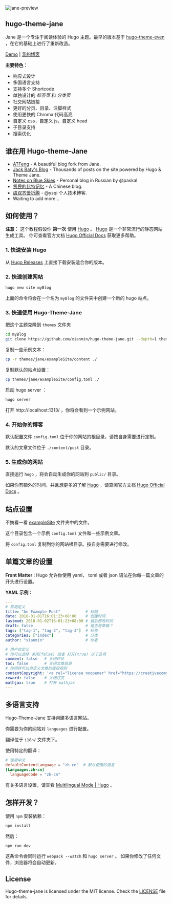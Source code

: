 ![jane-preview](https://raw.githubusercontent.com/xianmin/hugo-theme-jane/master/images/preview.png)


## hugo-theme-jane

Jane 是一个专注于阅读体验的 Hugo 主题。最早的版本基于 [hugo-theme-even](https://github.com/olOwOlo/hugo-theme-even) ，在它的基础上进行了重新改造。

[Demo](http://en.xianmin.org/hugo-theme-jane/) | [我的博客](http://www.xianmin.org)

**主要特色：**

- 响应式设计
- 多国语言支持
- 支持多个 Shortcode
- 单独设计的 *标签页* 和 *分类页*
- 社交网站链接
- 更好的分页、目录、注脚样式
- 使用更快的 Chroma 代码高亮
- 自定义 css，自定义 js，自定义 head
- 子目录支持
- 搜索优化


## 谁在用 Hugo-theme-Jane

- [ATFeng](https://www.gooth.org/) - A beautiful blog fork from Jane.
- [Jack Baty's Blog](https://www.baty.net/) - Thousands of posts on the site powered by Hugo & Theme Jane.
- [Notes on Blue Skies](https://terrty.net) - Personal blog in Russian by @paskal
- [贤民的比特记忆](http://www.xianmin.org/) - A Chinese blog.
- [虞双齐爱折腾](https://yushuangqi.com/) - @ysqi 个人技术博客.
- Waiting to add more...


## 如何使用？

**注意：** 这个教程假设你 **第一次** 使用 [Hugo][] 。 [Hugo][] 是一个非常流行的静态网站生成工具。 你可查看官方文档 [Hugo Official Docs][] 获取更多帮助。

[Hugo]: https://gohugo.io/
[Hugo Official Docs]: https://gohugo.io/getting-started/



### 1. 快速安装 Hugo

从 [Hugo Releases](https://github.com/gohugoio/hugo/releases) 上直接下载安装适合你的版本。



### 2. 快速创建网站

```bash
hugo new site myBlog
```

上面的命令将会在一个名为 `myBlog`  的文件夹中创建一个新的 hugo 站点。



### 3. 快速使用 Hugo-Theme-Jane

把这个主题克隆到 `themes` 文件夹

```bash
cd myBlog
git clone https://github.com/xianmin/hugo-theme-jane.git --depth=1 themes/jane
```

复制一些示例文本：

```bash
cp -r themes/jane/exampleSite/content ./
```

复制默认的站点设置：

```bash
cp themes/jane/exampleSite/config.toml ./
```

启动 hugo server ：

```bash
hugo server
```

打开 http://localhost:1313/ ，你将会看到一个示例网站。



### 4. 开始你的博客

默认配置文件 `config.toml` 位于你的网站的根目录，请按自身需要进行定制。

默认的文章文件位于 `./content/post` 目录。



### 5. 生成你的网站

直接运行 `hugo` ，将会自动生成你的网站到 `public/` 目录。

如果你有额外的时间，并且想更多的了解 [Hugo][] ，请查阅官方文档 [Hugo Official Docs][] 。



## 站点设置

不妨看一看 [exampleSite](https://github.com/xianmin/hugo-theme-jane/tree/master/exampleSite) 文件夹中的文件。

这个目录包含一个示例 `config.toml` 文件和一些示例文章。

将 `config.toml` 复制到你的网站根目录。按自身需要进行修改。



## 单篇文章的设置

**Front Matter** : Hugo 允许你使用 yaml， toml 或者 json 语法在你每一篇文章的开头进行设置。

**YAML 示例：**

```yaml
---
# 常用定义
title: "An Example Post"           # 标题
date: 2018-01-01T16:01:23+08:00    # 创建时间
lastmod: 2018-01-02T16:01:23+08:00 # 最后修改时间
draft: false                       # 是否是草稿？
tags: ["tag-1", "tag-2", "tag-3"]  # 标签
categories: ["index"]              # 分类
author: "xianmin"                  # 作者

# 用户自定义
# 你可以选择 关闭(false) 或者 打开(true) 以下选项
comment: false   # 关闭评论
toc: false       # 关闭文章目录
# 你同样可以自定义文章的版权规则
contentCopyright: '<a rel="license noopener" href="https://creativecommons.org/licenses/by-nc-nd/4.0/" target="_blank">CC BY-NC-ND 4.0</a>'
reward: false	 # 关闭打赏
mathjax: true    # 打开 mathjax
---
```



## 多语言支持

Hugo-Theme-Jane 支持创建多语言网站。

你需要为你的网站对 `languages` 进行配置。

翻译位于 `i18n/` 文件夹下。

使用特定的翻译：

```toml
# 使用中文
defaultContentLanguage = "zh-cn"  # 默认使用的语言
[Languages.zh-cn]
  languageCode = "zh-cn"
```

有关多语言设置，请查看 [Multilingual Mode | Hugo](https://gohugo.io/content-management/multilingual/) 。



## 怎样开发？

使用 `npm` 安装依赖：

```bash
npm install
```

然后：

```bash
npm run dev
```

这条命令会同时运行  `webpack --watch` 和 `hugo server`  。 如果你修改了任何文件，浏览器将会自动更新。



## License

Hugo-theme-jane is licensed under the MIT license. Check the [LICENSE](LICENSE.md) file for details.



